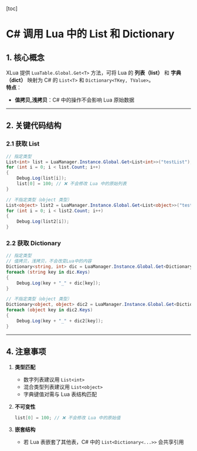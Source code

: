 [toc]

# C# 调用 Lua 中的 List 和 Dictionary

## 1. 核心概念

XLua 提供 `LuaTable.Global.Get<T>` 方法，可将 Lua 的 **列表（list）** 和 **字典（dict）** 映射为 C# 的 `List<T>` 和 `Dictionary<TKey, TValue>`。  
**特点**：

- **值拷贝,浅拷贝**：C# 中的操作不会影响 Lua 原始数据

---

## 2. 关键代码结构

### 2.1 获取 List

```csharp
// 指定类型
List<int> list = LuaManager.Instance.Global.Get<List<int>>("testList");
for (int i = 0; i < list.Count; i++)
{
    Debug.Log(list[i]);
    list[0] = 100; // ❌ 不会修改 Lua 中的原始列表
}

// 不指定类型（object 类型）
List<object> list2 = LuaManager.Instance.Global.Get<List<object>>("testList2");
for (int i = 0; i < list2.Count; i++)
{
    Debug.Log(list2[i]);
}
```

### 2.2 获取 Dictionary

```csharp
// 指定类型
// 值拷贝，浅拷贝，不会改变Lua中的内容
Dictionary<string, int> dic = LuaManager.Instance.Global.Get<Dictionary<string, int>>("testDic");
foreach (string key in dic.Keys)
{
    Debug.Log(key + "_" + dic[key]);
}

// 不指定类型（object 类型）
Dictionary<object, object> dic2 = LuaManager.Instance.Global.Get<Dictionary<object, object>>("testDic2");
foreach (object key in dic2.Keys)
{
    Debug.Log(key + "_" + dic2[key]);
}
```

---

## 4. 注意事项

1. **类型匹配**  
   
   - 数字列表建议用 `List<int>`  
   - 混合类型列表建议用 `List<object>`  
   - 字典键值对需与 Lua 表结构匹配
   
2. **不可变性**  
   ```csharp
   list[0] = 100; // ❌ 不会修改 Lua 中的原始值
   ```

3. **嵌套结构**  
   
   - 若 Lua 表嵌套了其他表，C# 中的 `List<Dictionary<...>>` 会共享引用
